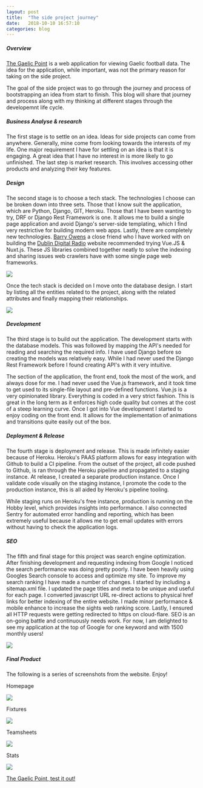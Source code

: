 ```yaml
---
layout: post
title:  "The side project journey"
date:   2018-10-10 16:57:10
categories: blog
---
```


##### Overview

 [The Gaelic Point](https://www.thegaelicpoint.ie) is a web application for viewing Gaelic football data. The idea for the application, while important, was not the primary reason for taking on the side project. 

The goal of the side project was to go through the journey and process of bootstrapping an idea from start to finish. This blog will share that journey and process along with my thinking at different stages through the developemnt life cycle.
 
##### Business Analyse & research 

The first stage is to settle on an idea. Ideas for side projects can come from anywhere. Generally, mine come from looking towards the interests of my life. One major requirement I have for settling on an idea is that it is engaging. A great idea that I have no interest in is more likely to go unfinished. The last step is market research. This involves accessing other products and analyzing their key features.  

##### Design

The second stage is to choose a tech stack. The technologies I choose can be broken down into three sets. Those that I know suit the application, which are Python, Django, GIT, Heroku. Those that I have been wanting to try, DRF or Django Rest Framework is one. It allows me to build a single page application and avoid Django's server-side templating, which I find very restrictive for building modern web apps. Lastly, there are completely new technologies.  [Barry Owens](http://www.barryowens.net/) a close friend who I have worked with on building the [Dublin Digital Radio](https://listen.dublindigitalradio.com/)  website recommended trying Vue.JS & Nuxt.js. These JS libraries combined together neatly to solve the indexing and sharing issues web crawlers have with some single page web frameworks.

<div class="honeycombpic-short">
<img src="https://github.com/bawn92/bawn92.github.io/blob/master/assets/img/system-arch.png?raw=true"/>
</div>


Once the tech stack is decided on I move onto the database design. I start by listing all the entities related to the project, along with the related attributes and finally mapping their relationships. 


<div class="honeycombpic-long">
<img src="https://github.com/bawn92/bawn92.github.io/blob/master/assets/img/database-design.png?raw=true"/>
</div>


##### Development

The third stage is to build out the application. The development starts with the database models. This was followed by mapping the API's needed for reading and searching the required info. I have used Django before so creating the models was relatively easy. While I had never used the Django Rest Framework before I found creating API's with it very intuitive. 

The section of the application, the front end, took the most of the work, and always dose for me. I had never used the Vue.js framework, and it took time to get used to its single-file layout and pre-defined functions. Vue.js is a very opinionated library. Everything is coded in a very strict fashion. This is great in the long term as it enforces high code quality but comes at the cost of a steep learning curve. Once I got into Vue development I started to enjoy coding on the front end. It allows for the implementation of animations and transitions quite easily out of the box.


##### Deployment & Release

The fourth stage is deployment and release. This is made infinitely easier because of Heroku. Heroku's PAAS platform allows for easy integration with Github to build a CI pipeline. From the outset of the project, all code pushed to Github, is ran through the Heroku pipeline and propagated to a staging instance. At release, I created a separate production instance. Once I validate code visually on the staging instance, I promote the code to the production instance, this is all aided by Heroku's pipeline tooling. 

While staging runs on Heroku's free instance, production is running on the Hobby level, which provides insights into performance. I also connected Sentry for automated error handling and reporting, which has been extremely useful because it allows me to get email updates with errors without having to check the application logs.

##### SEO

The fifth and final stage for this project was search engine optimization. After finishing development and requesting indexing from Google I noticed the search performance was doing pretty poorly. I have been heavily using Googles Search console to access and optimize my site. To improve my search ranking I have made a number of changes. I started by including a sitemap.xml file. I updated the page titles and meta to be unique and useful for each page. I converted javascript URL re-direct actions to physical href links for better indexing of the entire website. I made minor performance & mobile enhance to increase the sights web ranking score. Lastly, I ensured all HTTP requests were getting redirected to https on cloud-flare. SEO is an on-going battle and continuously needs work. For now, I am delighted to see my application at the top of Google for one keyword and with 1500 monthly users!

<div class="honeycombpic-small">
<img src="https://github.com/bawn92/bawn92.github.io/blob/master/assets/img/growth.png?raw=true"/>
</div>

##### Final Product

The following is a series of screenshots from the website. Enjoy!

Homepage

<div class="honeycombpic">
<img src="https://github.com/bawn92/bawn92.github.io/blob/master/assets/img/points_homescreen.png?raw=true"/>
</div>

Fixtures

<div class="honeycombpic">
<img src="https://github.com/bawn92/bawn92.github.io/blob/master/assets/img/points_brackets.png?raw=true"/>
</div>

Teamsheets

<div class="honeycombpic">
<img src="https://github.com/bawn92/bawn92.github.io/blob/master/assets/img/points_teamsheets.png?raw=true"/>
</div>

Stats

<div class="honeycombpic">
<img src="https://github.com/bawn92/bawn92.github.io/blob/master/assets/img/points_charts.png?raw=true"/>
</div>

 [The Gaelic Point, test it out! ](https://www.thegaelicpoint.ie)




